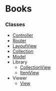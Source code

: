 Books
=====

### Classes

- [Controller](controller.js)
- [Router](router.js)
- [LayoutView](layout-view.js)
- [Collection](collection.js)
- [Model](model.js)
- Library
  - [CollectionView](library/collection-view.js)
  - [ItemView](library/item-view.js)
- Viewer
  - [View](viewer/view.js)
